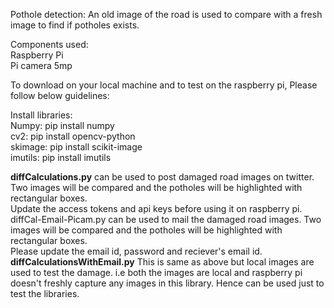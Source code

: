 Pothole detection: An old image of the road is used to compare with a fresh image to find if potholes exists.

Components used:  <br />
Raspberry Pi <br />
Pi camera 5mp <br />

To download on your local machine and to test on the raspberry pi, Please follow below guidelines: <br />

Install libraries:  <br />
Numpy: pip install numpy  <br />
cv2:  pip install opencv-python  <br />
skimage: pip install scikit-image <br />
imutils: pip install imutils <br />

<b>diffCalculations.py</b> can be used to post damaged road images on twitter. Two images will be compared and the potholes will be highlighted with rectangular boxes. <br />
Update the access tokens and api keys before using it on raspberry pi.
 <br />
diffCal-Email-Picam.py can be used to mail the damaged road images. Two images will be compared and the potholes will be highlighted with rectangular boxes. <br />
Please update the email id, password and reciever's email id.
<br />
<b>diffCalculationsWithEmail.py</b> This is same as above but local images are used to test the damage. i.e both the images are local and raspberry pi doesn't freshly capture any images in this library. Hence can be used just to test the libraries.

